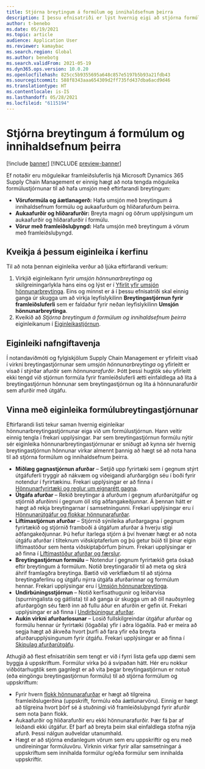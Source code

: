 ```yaml
---
title: Stjórna breytingum á formúlum og innihaldsefnum þeirra
description: Í þessu efnisatriði er lýst hvernig eigi að stjórna formúlum og stjórna breytingum á aðalgögnum framleiðsluferlis.
author: t-benebo
ms.date: 05/19/2021
ms.topic: article
audience: Application User
ms.reviewer: kamaybac
ms.search.region: Global
ms.author: benebotg
ms.search.validFrom: 2021-05-19
ms.dyn365.ops.version: 10.0.20
ms.openlocfilehash: 825cc5b9355695a648c857e5197b5b93a21fdb43
ms.sourcegitcommit: 588f8343aaa654309d2ff735fd437dba6acd9d46
ms.translationtype: HT
ms.contentlocale: is-IS
ms.lasthandoff: 05/28/2021
ms.locfileid: "6115194"
---
```

# <a name="manage-changes-in-formulas-and-their-ingredients"></a>Stjórna breytingum á formúlum og innihaldsefnum þeirra

[!include [banner](../includes/banner.md)]
[!INCLUDE [preview-banner](../includes/preview-banner.md)]

Ef notaðir eru möguleikar framleiðsluferlis hjá Microsoft Dynamics 365 Supply Chain Management er einnig hægt að nota tengda möguleika formúlustjórnunar til að hafa umsjón með eftirfarandi breytingum:

- **Vöruformúla og áætlanagerð:** Hafa umsjón með breytingum á innihaldsefnum formúlu og aukaafurðum og hliðarafurðum þeirra.
- **Aukaafurðir og hliðarafurðir:** Breyta magni og öðrum upplýsingum um aukaafurðir og hliðarafurðir í formúlu.
- **Vörur með framleiðsluþyngd:** Hafa umsjón með breytingum á vörum með framleiðsluþyngd.

## <a name="turn-on-this-feature-in-your-system"></a>Kveikja á þessum eiginleika í kerfinu

Til að nota þennan eiginleika verður að ljúka eftirfarandi verkum:

1. Virkjið eiginleikann fyrir *umsjón hönnunarbreytinga* og skilgreiningarlykla hans eins og lýst er í [Yfirlit yfir umsjón hönnunarbreytinga](product-engineering-overview.md). Eins og minnst er á í þessu efnisatriði skal einnig ganga úr skugga um að virkja leyfislykilinn **Breytingastjórnun fyrir framleiðsluferli** sem er faldaður fyrir neðan leyfislykilinn **Umsjón hönnunarbreytinga**.
1. Kveikið að *Stjórna breytingum á formúlum og innihaldsefnum þeirra* eiginleikanum í [Eiginleikastjórnun](../../fin-ops-core/fin-ops/get-started/feature-management/feature-management-overview.md).

## <a name="feature-naming-conventions"></a>Eiginleiki nafngiftavenja

Í notandaviðmóti og fylgiskjölum Supply Chain Management er yfirleitt vísað í virkni breytingastjórnunar sem *umsjón hönnunarbreytinga* og yfirleitt er vísað í stýrðar afurðir sem *hönnunarafurðir*. Þótt þessi hugtök séu yfirleitt ekki tengd við stjórnun formúla fyrir framleiðsluferli ætti einfaldlega að líta á breytingastjórnun hönnunar sem breytingastjórnun og líta á hönnunarafurðir sem afurðir með útgáfu.

## <a name="work-with-formula-change-management-features"></a>Vinna með eiginleika formúlubreytingastjórnunar

Eftirfarandi listi tekur saman hvernig eiginleikar hönnunarbreytingastjórnunar eiga við um formúlustjórnun. Hann veitir einnig tengla í frekari upplýsingar. Þar sem breytingastjórnun formúlu nýtir sér eiginleika hönnunarbreytingastjórnunar er sniðugt að kynna sér hvernig breytingastjórnun hönnunar virkar almennt þannig að hægt sé að nota hana til að stjórna formúlum og innihaldsefnum þeirra.

- **Miðlæg gagnastjórnun afurðar** – Setjið upp fyrirtæki sem í gegnum stýrt útgáfuferli tryggir að nákvæm og viðeigandi afurðargögn séu í boði fyrir notendur í fyrirtækinu. Frekari upplýsingar er að finna í [Hönnunarfyrirtæki og reglur um eignarétt gagna](engineering-org-data-ownership-rules.md).
- **Útgáfa afurðar** – Rekið breytingar á afurðum í gegnum afurðarútgáfur og stjórnið afurðinni í gegnum öll stig aðfangakeðjunnar. Á þennan hátt er hægt að rekja breytingarnar í samsetningunni. Frekari upplýsingar eru í [Hönnunarútgáfur og flokkar hönnunarafurðar](engineering-versions-product-category.md).
- **Líftímastjórnun afurðar** – Stjórnið sýnileika afurðargagna í gegnum fyrirtækið og stjórnið framboði á útgáfum afurðar á hverju stigi aðfangakeðjunnar. Þú hefur ítarlega stjórn á því hvenær hægt er að nota útgáfu afurðar í tilteknum viðskiptaferlum og þú getur búið til þínar eigin líftímastöður sem henta viðskiptaþörfum þínum. Frekari upplýsingar er að finna í [Líftímastöður afurðar og færslur](product-lifecycle-state-transactions.md).
- **Breytingastjórnun formúlu** – Notendur í gegnum fyrirtækið geta óskað eftir breytingum á formúlum. Notið breytingaraðir til að meta og skrá áhrif framlagðra breytinga. Bætið við verkflæðum til að stjórna breytingaferlinu og útgáfu nýrra útgáfa afurðarinnar og formúlum hennar. Frekari upplýsingar eru í [Umsjón hönnunarbreytinga](engineering-change-management.md).
- **Undirbúningsstjórnun** – Notið kerfisathugunir og leiðarvísa (spurningalista og gátlista) til að ganga úr skugga um að öll nauðsynleg afurðargögn séu færð inn að fullu áður en afurðin er gefin út. Frekari upplýsingar er að finna í [Undirbúningur afurðar](product-readiness.md).
- **Aukin virkni afurðarlosunar** – Losið fullskilgreindar útgáfur afurðar og formúlu hennar úr fyrirtæki (lögaðila) yfir í aðra lögaðila. Það er meira að segja hægt að ákveða hvort þurfi að fara yfir eða breyta afurðarupplýsingunum fyrir útgáfu. Frekari upplýsingar er að finna í [Skipulag afurðarútgáfu](release-product-structure.md).

Athugið að flest efnisatriðin sem tengt er við í fyrri lista gefa upp dæmi sem byggja á uppskriftum. Formúlur virka þó á svipaðan hátt. Hér eru nokkur viðbótarhugtök sem gagnlegt er að vita þegar breytingastjórnun er notuð (eða eingöngu breytingastjórnun formúlu) til að stjórna formúlum og uppskriftum:

- Fyrir hvern [flokk hönnunarafurðar](engineering-versions-product-category.md) er hægt að tilgreina framleiðslugerðina (uppskrift, formúlu eða áætlunarvöru). Einnig er hægt að tilgreina hvort þörf sé á stuðningi við framleiðsluþyngd fyrir afurðir sem nota þann flokk.
- Aukaafurðir og hliðarafurðir eru ekki hönnunarafurðir. Þær fá þar af leiðandi ekki útgáfur. Ef þarf að breyta þeim skal einfaldlega stofna nýja afurð. Þessi nálgun auðveldar utanumhald.
- Hægt er að stjórna endanlegum vörum sem eru uppskriftir og eru með undireiningar formúluvöru. Virknin virkar fyrir allar samsetningar á uppskriftum sem innihalda formúlur og/eða formúlur sem innihalda uppskriftir.
